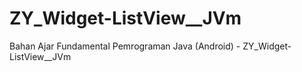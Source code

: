 # ZY_Widget-ListView__JVm
Bahan Ajar Fundamental Pemrograman Java (Android) - ZY_Widget-ListView__JVm
